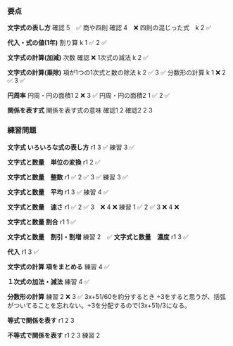 ### 要点
**文字式の表し方**
確認 5　✅
商や四則 確認 4　❌
四則の混じった式　k 2 ✅

**代入・式の値(1年)**
割り算 k 1 ✅ 2 ✅

**文字式の計算(加減)**
次数 確認 ❌
1次式の減法 k 2 ✅

**文字式の計算(乗除)**
項が1つの1次式と数の除法 k 2 ✅ 3 ✅
分数形の計算 k 1 ❌ 2 ✅ 3 ✅

**円周率**
円周・円の面積1 2 ❌ 3 ✅
円周・円の面積2 1 ✅ 2 ✅

**関係を表す式**
関係を表す式の意味 確認1 2 確認2 2 3



### 練習問題
**文字式 いろいろな式の表し方**
r1 3 ✅
練習 3 ✅

**文字式と数量　単位の変換**
r1 2 ✅

**文字式と数量　整数**
r1 ✅ 2 ✅ 3 ✅ 
練習 3 ✅

**文字式と数量　平均**
r1 3 ✅
練習 4 ✅

**文字式と数量　速さ**
r1 ✅ 2 ✅ 3　❌ 4 ❌
練習 1 ✅ 2 ✅ 3 ❌ 4 ❌

**文字式と数量 割合**
r1 1 ✅

**文字式と数量　割引・割増**
練習 2　✅
**文字式と数量　濃度**
r1 3 ✅

**代入**
r1 3 ✅

**文字式の計算 項をまとめる**
練習 4 ✅

**１次式の加法・減法**
練習 4 ✅

**分数形の計算**
練習 2 ❌ 3 ✅
3x+51/60を約分するとき ÷3をすると思うが、括弧がついてることを忘れない。÷3を分配するので(3x+51)/3になる。

**等式で関係を表す**
r1 2 3

**不等式で関係を表す**
r1 2 3
練習 2